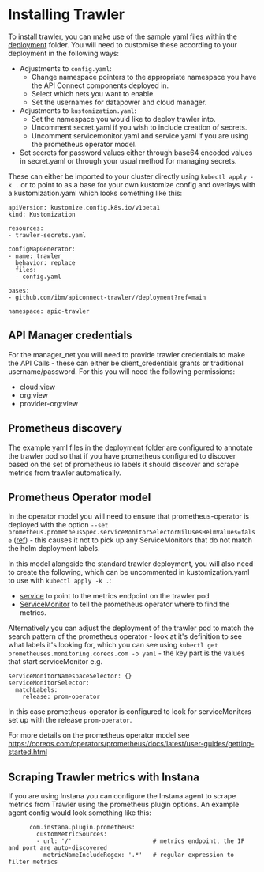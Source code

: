 # Installing Trawler

To install trawler, you can make use of the sample yaml files within the [deployment](../deployment) folder. You will need to customise these according to your deployment in the following ways:

 - Adjustments to `config.yaml`:
     - Change namespace pointers to the appropriate namespace you have the API Connect components deployed in.
     - Select which nets you want to enable.
     - Set the usernames for datapower and cloud manager.
 - Adjustments to `kustomization.yaml`:
     - Set the namespace you would like to deploy trawler into.
     - Uncomment secret.yaml if you wish to include creation of secrets.
     - Uncomment servicemonitor.yaml and service.yaml if you are using the prometheus operator model.
 - Set secrets for password values either through base64 encoded values in secret.yaml or through your usual method for managing secrets.

These can either be imported to your cluster directly using `kubectl apply -k .` or to point to as a base for your own kustomize config and overlays with a kustomization.yaml which looks something like this: 

```
apiVersion: kustomize.config.k8s.io/v1beta1
kind: Kustomization

resources:
- trawler-secrets.yaml

configMapGenerator:
- name: trawler
  behavior: replace
  files:
  - config.yaml

bases:
- github.com/ibm/apiconnect-trawler//deployment?ref=main

namespace: apic-trawler

```

## API Manager credentials

For the manager_net you will need to provide trawler credentials to make the API Calls - these can either be client_credentials grants or traditional username/password. For this you will need the following permissions:

 - cloud:view
 - org:view
 - provider-org:view

## Prometheus discovery

The example yaml files in the deployment folder are configured to annotate the trawler pod so that if you have prometheus configured to discover based on the set of prometheus.io labels it should discover and scrape metrics from trawler automatically.

## Prometheus Operator model

In the operator model you will need to ensure that prometheus-operator is deployed with the option `--set prometheus.prometheusSpec.serviceMonitorSelectorNilUsesHelmValues=false` ([ref](https://github.com/helm/charts/issues/11310)) - this causes it not to pick up any ServiceMonitors that do not match the helm deployment labels. 

In this model alongside the standard trawler deployment, you will also need to create the following, which can be uncommented in kustomization.yaml to use with `kubectl apply -k .`:
 - [service](../deployment/service.yaml) to point to the metrics endpoint on the trawler pod 
 - [ServiceMonitor](../deployment/servicemonitor.yaml) to tell the prometheus operator where to find the metrics. 


Alternatively you can adjust the deployment of the trawler pod to match the search pattern of the prometheus operator - look at it's definition to see what labels it's looking for, which you can see using `kubectl get prometheuses.monitoring.coreos.com -o yaml` - the key part is the values that start serviceMonitor e.g. 

    serviceMonitorNamespaceSelector: {}
    serviceMonitorSelector:
      matchLabels:
        release: prom-operator

In this case prometheus-operator is configured to look for serviceMonitors set up with the release `prom-operator`.

For more details on the prometheus operator model see https://coreos.com/operators/prometheus/docs/latest/user-guides/getting-started.html

## Scraping Trawler metrics with Instana

If you are using Instana you can configure the Instana agent to scrape metrics from Trawler using the prometheus plugin options.  An example agent config would look something like this:

          com.instana.plugin.prometheus:
            customMetricSources:
            - url: '/'                       # metrics endpoint, the IP and port are auto-discovered
              metricNameIncludeRegex: '.*'   # regular expression to filter metrics 